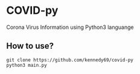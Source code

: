 # COVID-py
Corona Virus Information using Python3 languange

## How to use?
```
git clone https://github.com/kennedy69/covid-py
python3 main.py
```
